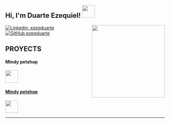 <h2> Hi, I'm Duarte Ezequiel! <img src="https://cdn-icons-png.flaticon.com/128/8081/8081829.png" width="40"></h2>
<img align='right' src="https://cdn-icons-png.flaticon.com/512/2317/2317963.png" width="230">



[![Linkedin: ezeqduarte](https://img.shields.io/badge/-ezeqduarte-blue?style=flat-square&logo=Linkedin&logoColor=white&link=https://www.linkedin.com/in/thaianebraga/)](https://www.linkedin.com/in/ezequiel-martin-duarte-716b65230/)
[![GitHub ezeqduarte](https://img.shields.io/github/followers/ezeqduarte?label=follow&style=social)](https://github.com/ezeqduarte)


###   

<h2>PROYECTS</h2>


<div>
<h4>Mindy petshop</h4>
<a href="https://ezeqduarte.github.io/challenge-petshop/"><img src="https://cdn.discordapp.com/attachments/1026888381814288424/1034618541296586762/Sin_titulo-1.png" width="40"></h2>
</div>

<div>
<h4>Mindy petshop</h4>
<a href="https://ezeqduarte.github.io/challenge-petshop/"><img src="https://cdn.discordapp.com/attachments/1026888381814288424/1034618541296586762/Sin_titulo-1.png" width="40"></h2>
</div>



---
